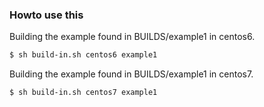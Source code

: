 ### Howto use this

Building the example found in BUILDS/example1 in centos6.

```sh
$ sh build-in.sh centos6 example1
```

Building the example found in BUILDS/example1 in centos7.

```sh
$ sh build-in.sh centos7 example1
```
